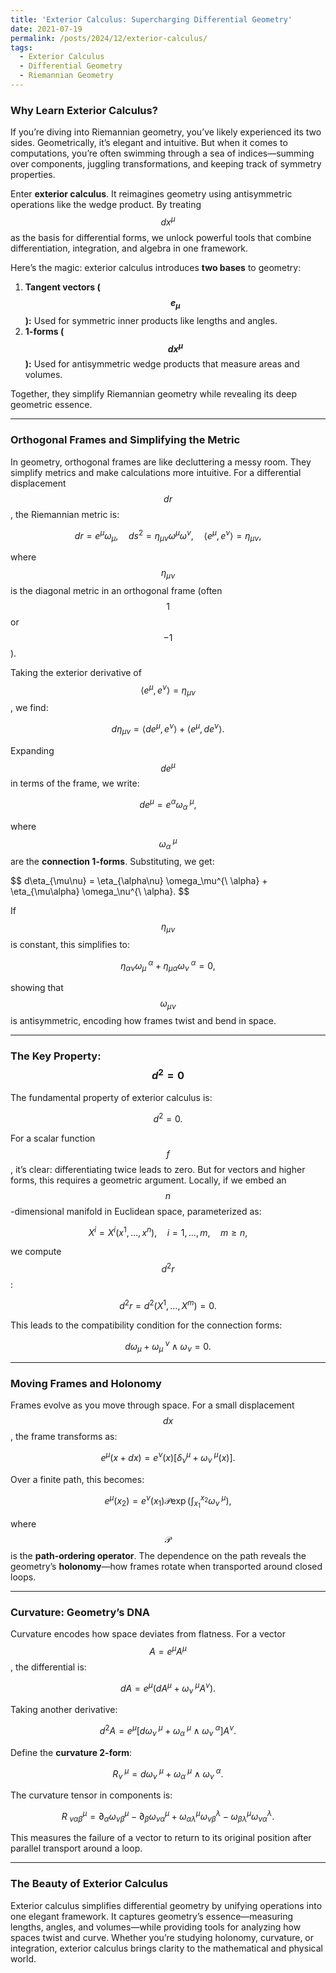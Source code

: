 ```yaml
---
title: 'Exterior Calculus: Supercharging Differential Geometry'
date: 2021-07-19
permalink: /posts/2024/12/exterior-calculus/
tags:
  - Exterior Calculus
  - Differential Geometry
  - Riemannian Geometry
---
```



### **Why Learn Exterior Calculus?**

If you’re diving into Riemannian geometry, you’ve likely experienced its two sides. Geometrically, it’s elegant and intuitive. But when it comes to computations, you’re often swimming through a sea of indices—summing over components, juggling transformations, and keeping track of symmetry properties.

Enter **exterior calculus**. It reimagines geometry using antisymmetric operations like the wedge product. By treating $$dx^\mu$$as the basis for differential forms, we unlock powerful tools that combine differentiation, integration, and algebra in one framework. 

Here’s the magic: exterior calculus introduces **two bases** to geometry:

1. **Tangent vectors ($$e_\mu$$):** Used for symmetric inner products like lengths and angles.  
2. **1-forms ($$dx^\mu$$):** Used for antisymmetric wedge products that measure areas and volumes.

Together, they simplify Riemannian geometry while revealing its deep geometric essence.

---

### **Orthogonal Frames and Simplifying the Metric**

In geometry, orthogonal frames are like decluttering a messy room. They simplify metrics and make calculations more intuitive. For a differential displacement $$dr$$, the Riemannian metric is:

$$
dr = e^\mu \omega_\mu, \quad ds^2 = \eta_{\mu\nu} \omega^\mu \omega^\nu, \quad \langle e^\mu, e^\nu \rangle = \eta_{\mu\nu}, 
$$

where $$\eta_{\mu\nu}$$ is the diagonal metric in an orthogonal frame (often $$1$$ or $$-1$$).

Taking the exterior derivative of $$\langle e^\mu, e^\nu \rangle = \eta_{\mu\nu}$$, we find:

$$
d\eta_{\mu\nu} = \langle de^\mu, e^\nu \rangle + \langle e^\mu, de^\nu \rangle. 
$$

Expanding $$de^\mu$$ in terms of the frame, we write:

$$
de^\mu = e^\alpha \omega_\alpha^{\ \mu}, 
$$

where $$\omega_\alpha^{\ \mu}$$are the **connection 1-forms**. Substituting, we get:

\$$
d\eta_{\mu\nu} = \eta_{\alpha\nu} \omega_\mu^{\ \alpha} + \eta_{\mu\alpha} \omega_\nu^{\ \alpha}.
\$$

If $$\eta_{\mu\nu}$$is constant, this simplifies to:

$$
\eta_{\alpha\nu} \omega_\mu^{\ \alpha} + \eta_{\mu\alpha} \omega_\nu^{\ \alpha} = 0, 
$$

showing that $$\omega_{\mu\nu}$$is antisymmetric, encoding how frames twist and bend in space.

---

### **The Key Property: $$d^2 = 0$$**

The fundamental property of exterior calculus is:

$$
d^2 = 0. 
$$

For a scalar function $$f$$, it’s clear: differentiating twice leads to zero. But for vectors and higher forms, this requires a geometric argument. Locally, if we embed an $$n$$-dimensional manifold in Euclidean space, parameterized as:

$$
X^i = X^i(x^1, \dots, x^n), \quad i = 1, \dots, m, \quad m \geq n, 
$$

we compute $$d^2 r$$:

$$
d^2 r = d^2(X^1, \dots, X^m) = 0.
$$

This leads to the compatibility condition for the connection forms:

$$
d\omega_\mu + \omega_\mu^{\ \nu} \wedge \omega_\nu = 0. 
$$

---

### **Moving Frames and Holonomy**

Frames evolve as you move through space. For a small displacement $$dx$$, the frame transforms as:

$$
e^\mu(x + dx) = e^\nu(x) \big[\delta^\mu_\nu + \omega_\nu^{\ \mu}(x)\big]. 
$$

Over a finite path, this becomes:

$$
e^\mu(x_2) = e^\nu(x_1) \mathcal{P} \exp \left( \int_{x_1}^{x_2} \omega_\nu^{\ \mu} \right),
$$

where $$\mathcal{P}$$ is the **path-ordering operator**. The dependence on the path reveals the geometry’s **holonomy**—how frames rotate when transported around closed loops.

---

### **Curvature: Geometry’s DNA**

Curvature encodes how space deviates from flatness. For a vector $$A = e^\mu A^\mu$$, the differential is:

$$
dA = e^\mu \big(dA^\mu + \omega_\nu^{\ \mu} A^\nu\big). 
$$

Taking another derivative:

$$
d^2 A = e^\mu \big[d\omega_\nu^{\ \mu} + \omega_\alpha^{\ \mu} \wedge \omega_\nu^{\ \alpha}\big] A^\nu. 
$$

Define the **curvature 2-form**:

$$
R_\nu^{\ \mu} = d\omega_\nu^{\ \mu} + \omega_\alpha^{\ \mu} \wedge \omega_\nu^{\ \alpha}. 
$$

The curvature tensor in components is:

$$
R^\mu_{\ \nu\alpha\beta} = \partial_\alpha \omega_{\nu\beta}^\mu - \partial_\beta \omega_{\nu\alpha}^\mu + \omega_{\alpha\lambda}^\mu \omega_{\nu\beta}^\lambda - \omega_{\beta\lambda}^\mu \omega_{\nu\alpha}^\lambda. 
$$

This measures the failure of a vector to return to its original position after parallel transport around a loop.

---

### **The Beauty of Exterior Calculus**

Exterior calculus simplifies differential geometry by unifying operations into one elegant framework. It captures geometry’s essence—measuring lengths, angles, and volumes—while providing tools for analyzing how spaces twist and curve. Whether you’re studying holonomy, curvature, or integration, exterior calculus brings clarity to the mathematical and physical world.
